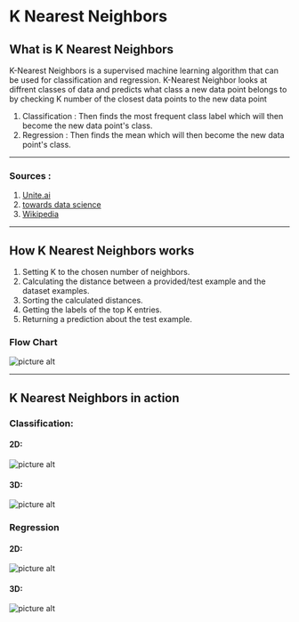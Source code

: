 # K Nearest Neighbors

## What is K Nearest Neighbors
K-Nearest Neighbors is a supervised machine learning algorithm that can be used for classification and regression. K-Nearest Neighbor looks at diffrent classes of data and predicts what class a new data point belongs to by checking K number of the closest data points to the new data point 

1. Classification : Then finds the most frequent class label which will then become the new data point's class.
2. Regression : Then finds the mean which will then become the new data point's class.

- - - - 
### Sources :
1. [Unite.ai](https://www.unite.ai/what-is-k-nearest-neighbors/)
2. [towards data science](https://towardsdatascience.com/a-simple-introduction-to-k-nearest-neighbors-algorithm-b3519ed98e)
3. [Wikipedia](https://en.wikipedia.org/wiki/K-nearest_neighbors_algorithm)
- - - -
## How K Nearest Neighbors works
1. Setting K to the chosen number of neighbors.
2. Calculating the distance between a provided/test example and the dataset examples.
3. Sorting the calculated distances.
4. Getting the labels of the top K entries.
5. Returning a prediction about the test example.

### Flow Chart
![picture alt](https://gyazo.com/2ccc1a24b8bc2fe51f6b19e9c780b834.png "Flow Chart")
- - - -
## K Nearest Neighbors in action

### Classification:
#### 2D:
![picture alt](https://i.gyazo.com/74dbc131b931881726322a748eb834a1.png " K Nearest Neighbors in 2D")
#### 3D:
![picture alt](https://i.gyazo.com/a386f313344695b4db75189dad4f9375.png " K Nearest Neighbors in 3D")

### Regression
#### 2D:
![picture alt](https://gyazo.com/013177e535677d421b1751d518776001.png " K Nearest Neighbors in 2D")
#### 3D:
![picture alt](https://gyazo.com/ce0faf2673e684384e4a786d9a1752d3.png " K Nearest Neighbors in 3D")
